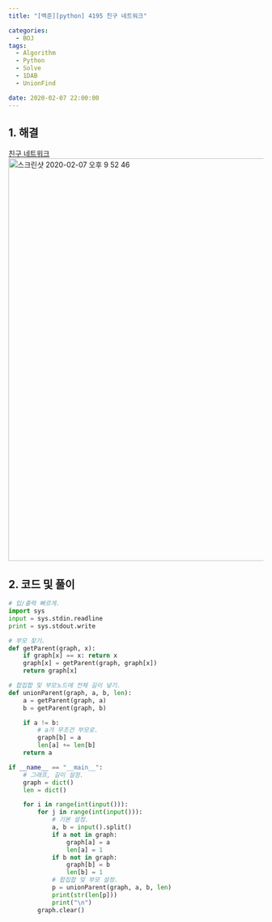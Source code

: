 ```yaml
---
title: "[백준][python] 4195 친구 네트워크"

categories:
  - BOJ
tags:
  - Algorithm
  - Python
  - Solve
  - 1DAB
  - UnionFind

date: 2020-02-07 22:00:00
---
```


## 1. 해결
[친구 네트워크](https://www.acmicpc.net/problem/4195)  
<img width="795" alt="스크린샷 2020-02-07 오후 9 52 46" src="https://user-images.githubusercontent.com/20227720/74031516-09e46680-49f5-11ea-84d1-8a20b74925e3.png">


## 2. 코드 및 풀이

```python
# 입/출력 빠르게.
import sys
input = sys.stdin.readline
print = sys.stdout.write

# 부모 찾기.
def getParent(graph, x):
    if graph[x] == x: return x
    graph[x] = getParent(graph, graph[x])
    return graph[x]

# 합집합 및 부모노드에 전체 길이 넣기.
def unionParent(graph, a, b, len):
    a = getParent(graph, a)
    b = getParent(graph, b)

    if a != b:
        # a가 무조건 부모로.
        graph[b] = a
        len[a] += len[b]
    return a

if __name__ == "__main__":
    # 그래프, 길이 설정.
    graph = dict()
    len = dict()

    for i in range(int(input())):
        for j in range(int(input())):
            # 기본 설정.
            a, b = input().split()
            if a not in graph:
                graph[a] = a
                len[a] = 1
            if b not in graph:
                graph[b] = b
                len[b] = 1
            # 합집합 및 부모 설정.
            p = unionParent(graph, a, b, len)
            print(str(len[p]))
            print("\n")
        graph.clear()

```